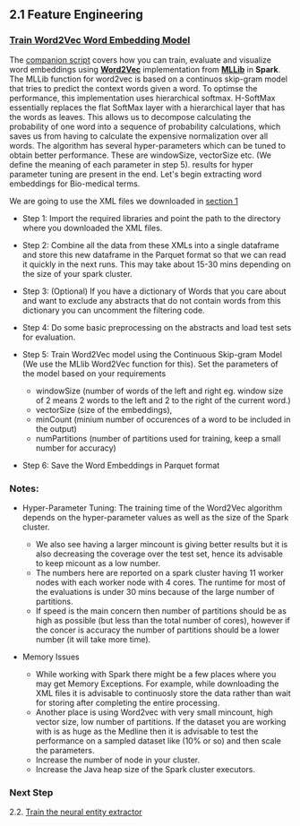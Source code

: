 ## 2.1 Feature Engineering
### [Train Word2Vec Word Embedding Model](2_Train_Word2Vec_Model_Spark.py)

The [companion script](2_Train_Word2Vec_Model_Spark.py) covers how you can train, evaluate and visualize word embeddings using **[Word2Vec](https://arxiv.org/pdf/1301.3781.pdf)** implementation from **[MLLib](https://spark.apache.org/docs/latest/mllib-feature-extraction.html#word2vec)** 
in **Spark**. The MLLib function for word2vec is based on a continuos skip-gram model that tries to predict the context words given a word. To optimse the performance, this implementation uses hierarchical softmax. H-SoftMax 
essentially replaces the flat SoftMax layer with a hierarchical layer that has the words as leaves. This allows us to decompose calculating the probability of one word into a sequence of probability calculations, 
which saves us from having to calculate the expensive normalization over all words. The algorithm has several hyper-parameters which can be tuned to obtain better performance. These are windowSize, vectorSize etc. (We 
define the meaning of each parameter in step 5). results for hyper parameter tuning are present in the end. Let's begin extracting word embeddings for Bio-medical terms.

We are going to use the XML files we downloaded in [section 1](../../01_DataPreparation/1_Download_and_Parse_Medline_Abstracts.ipynb)

- Step 1: Import the required libraries and point the path to the directory where you downloaded the XML files.

- Step 2: Combine all the data from these XMLs into a single dataframe and store this new dataframe in the Parquet format so that we can read it quickly in the next runs. This may take about 15-30 mins depending on the size of your 
spark cluster.

- Step 3: (Optional) If you have a dictionary of Words that you care about and want to exclude any abstracts that do not contain words from this dictionary you can uncomment the filtering code.

- Step 4: Do some basic preprocessing on the abstracts and load test sets for evaluation. 

- Step 5: Train Word2Vec model using the Continuous Skip-gram Model (We use the MLlib Word2Vec function for this). Set the parameters of the model based on your requirements 

    * windowSize (number of words of the left and right eg. window size of 2 means 2 words to the left and 2 to the right of the current word.) 
    * vectorSize (size of the embeddings),
    * minCount (minium number of occurences of a word to be included in the output)
    * numPartitions (number of partitions used for training, keep a small number for accuracy)

- Step 6: Save the Word Embeddings in Parquet format

### Notes:

- Hyper-Parameter Tuning: The training time of the Word2Vec algorithm depends on the hyper-parameter values as well as the size of the Spark cluster.
    *  We also see having a larger mincount is giving better results but it is also decreasing the coverage over the test set, hence its advisable to keep micount as a low number.
    * The numbers here are reported on a spark cluster having 11 worker nodes with each worker node with 4 cores. The runtime for most of the evaluations is under 30 mins because of the large number of partitions. 
    * If speed is the main concern then number of partitions should be as high as possible (but less than the total number of cores), however if the concer is accuracy the number of partitions should be a lower number (it will take more time).

- Memory Issues

     * While working with Spark there might be a few places where you may get Memory Exceptions. For example, while downloading the XML files it is advisable to continuosly store the data rather than wait for storing after completing the entire processing. 
     * Another place is using Word2vec with very small mincount, high vector size, low number of partitions. If the dataset you are working with is as huge as the Medline then it is advisable to test the performance on a sampled dataset like (10% or so) and then scale the parameters.
     * Increase the number of node in your cluster.
     * Increase the Java heap size of the Spark cluster executors.  

### Next Step
 2.2. [Train the neural entity extractor](./code/02_modeling/02_model_creation/ReadMe.md)
